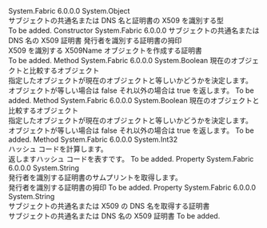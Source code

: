 <Type Name="X509Name" FullName="System.Fabric.X509Name">
  <TypeSignature Language="C#" Value="public class X509Name" />
  <TypeSignature Language="ILAsm" Value=".class public auto ansi beforefieldinit X509Name extends System.Object" />
  <TypeSignature Language="DocId" Value="T:System.Fabric.X509Name" />
  <TypeSignature Language="VB.NET" Value="Public Class X509Name" />
  <TypeSignature Language="F#" Value="type X509Name = class" />
  <AssemblyInfo>
    <AssemblyName>System.Fabric</AssemblyName>
    <AssemblyVersion>6.0.0.0</AssemblyVersion>
  </AssemblyInfo>
  <Base>
    <BaseTypeName>System.Object</BaseTypeName>
  </Base>
  <Interfaces />
  <Docs>
    <summary>
      <para>サブジェクトの共通名または DNS 名と証明書の X509 を識別する型</para>
    </summary>
    <remarks>To be added.</remarks>
  </Docs>
  <Members>
    <Member MemberName=".ctor">
      <MemberSignature Language="C#" Value="public X509Name (string name, string issuerCertThumbprint);" />
      <MemberSignature Language="ILAsm" Value=".method public hidebysig specialname rtspecialname instance void .ctor(string name, string issuerCertThumbprint) cil managed" />
      <MemberSignature Language="DocId" Value="M:System.Fabric.X509Name.#ctor(System.String,System.String)" />
      <MemberSignature Language="VB.NET" Value="Public Sub New (name As String, issuerCertThumbprint As String)" />
      <MemberSignature Language="F#" Value="new System.Fabric.X509Name : string * string -&gt; System.Fabric.X509Name" Usage="new System.Fabric.X509Name (name, issuerCertThumbprint)" />
      <MemberType>Constructor</MemberType>
      <AssemblyInfo>
        <AssemblyName>System.Fabric</AssemblyName>
        <AssemblyVersion>6.0.0.0</AssemblyVersion>
      </AssemblyInfo>
      <Parameters>
        <Parameter Name="name" Type="System.String" />
        <Parameter Name="issuerCertThumbprint" Type="System.String" />
      </Parameters>
      <Docs>
        <param name="name">
          <para>サブジェクトの共通名または DNS 名の X509 証明書</para>
        </param>
        <param name="issuerCertThumbprint">
          <para>発行者を識別する証明書の拇印</para>
        </param>
        <summary>
          <para>X509 を識別する X509Name オブジェクトを作成する証明書</para>
        </summary>
        <remarks>To be added.</remarks>
      </Docs>
    </Member>
    <Member MemberName="Equals">
      <MemberSignature Language="C#" Value="public bool Equals (System.Fabric.X509Name other);" />
      <MemberSignature Language="ILAsm" Value=".method public hidebysig instance bool Equals(class System.Fabric.X509Name other) cil managed" />
      <MemberSignature Language="DocId" Value="M:System.Fabric.X509Name.Equals(System.Fabric.X509Name)" />
      <MemberSignature Language="VB.NET" Value="Public Function Equals (other As X509Name) As Boolean" />
      <MemberSignature Language="F#" Value="override this.Equals : System.Fabric.X509Name -&gt; bool" Usage="x509Name.Equals other" />
      <MemberType>Method</MemberType>
      <AssemblyInfo>
        <AssemblyName>System.Fabric</AssemblyName>
        <AssemblyVersion>6.0.0.0</AssemblyVersion>
      </AssemblyInfo>
      <ReturnValue>
        <ReturnType>System.Boolean</ReturnType>
      </ReturnValue>
      <Parameters>
        <Parameter Name="other" Type="System.Fabric.X509Name" />
      </Parameters>
      <Docs>
        <param name="other">
          <para>現在のオブジェクトと比較するオブジェクト</para>
        </param>
        <summary>
          <para>指定したオブジェクトが現在のオブジェクトと等しいかどうかを決定します。</para>
        </summary>
        <returns>
          <para>オブジェクトが等しい場合は false それ以外の場合は true を返します。</para>
        </returns>
        <remarks>To be added.</remarks>
      </Docs>
    </Member>
    <Member MemberName="Equals">
      <MemberSignature Language="C#" Value="public override bool Equals (object obj);" />
      <MemberSignature Language="ILAsm" Value=".method public hidebysig virtual instance bool Equals(object obj) cil managed" />
      <MemberSignature Language="DocId" Value="M:System.Fabric.X509Name.Equals(System.Object)" />
      <MemberSignature Language="VB.NET" Value="Public Overrides Function Equals (obj As Object) As Boolean" />
      <MemberSignature Language="F#" Value="override this.Equals : obj -&gt; bool" Usage="x509Name.Equals obj" />
      <MemberType>Method</MemberType>
      <AssemblyInfo>
        <AssemblyName>System.Fabric</AssemblyName>
        <AssemblyVersion>6.0.0.0</AssemblyVersion>
      </AssemblyInfo>
      <ReturnValue>
        <ReturnType>System.Boolean</ReturnType>
      </ReturnValue>
      <Parameters>
        <Parameter Name="obj" Type="System.Object" />
      </Parameters>
      <Docs>
        <param name="obj">
          <para>現在のオブジェクトと比較するオブジェクト</para>
        </param>
        <summary>
          <para>指定したオブジェクトが現在のオブジェクトと等しいかどうかを決定します。</para>
        </summary>
        <returns>
          <para>オブジェクトが等しい場合は false それ以外の場合は true を返します。</para>
        </returns>
        <remarks>To be added.</remarks>
      </Docs>
    </Member>
    <Member MemberName="GetHashCode">
      <MemberSignature Language="C#" Value="public override int GetHashCode ();" />
      <MemberSignature Language="ILAsm" Value=".method public hidebysig virtual instance int32 GetHashCode() cil managed" />
      <MemberSignature Language="DocId" Value="M:System.Fabric.X509Name.GetHashCode" />
      <MemberSignature Language="VB.NET" Value="Public Overrides Function GetHashCode () As Integer" />
      <MemberSignature Language="F#" Value="override this.GetHashCode : unit -&gt; int" Usage="x509Name.GetHashCode " />
      <MemberType>Method</MemberType>
      <AssemblyInfo>
        <AssemblyName>System.Fabric</AssemblyName>
        <AssemblyVersion>6.0.0.0</AssemblyVersion>
      </AssemblyInfo>
      <ReturnValue>
        <ReturnType>System.Int32</ReturnType>
      </ReturnValue>
      <Parameters />
      <Docs>
        <summary>
          <para>ハッシュ コードを計算します。</para>
        </summary>
        <returns>
          <para>返します<see cref="T:System.Int32" />ハッシュ コードを表すです。</para>
        </returns>
        <remarks>To be added.</remarks>
      </Docs>
    </Member>
    <Member MemberName="IssuerCertThumbprint">
      <MemberSignature Language="C#" Value="public string IssuerCertThumbprint { get; }" />
      <MemberSignature Language="ILAsm" Value=".property instance string IssuerCertThumbprint" />
      <MemberSignature Language="DocId" Value="P:System.Fabric.X509Name.IssuerCertThumbprint" />
      <MemberSignature Language="VB.NET" Value="Public ReadOnly Property IssuerCertThumbprint As String" />
      <MemberSignature Language="F#" Value="member this.IssuerCertThumbprint : string" Usage="System.Fabric.X509Name.IssuerCertThumbprint" />
      <MemberType>Property</MemberType>
      <AssemblyInfo>
        <AssemblyName>System.Fabric</AssemblyName>
        <AssemblyVersion>6.0.0.0</AssemblyVersion>
      </AssemblyInfo>
      <ReturnValue>
        <ReturnType>System.String</ReturnType>
      </ReturnValue>
      <Docs>
        <summary>
          <para>発行者を識別する証明書のサムプリントを取得します。</para>
        </summary>
        <value>
          <para>発行者を識別する証明書の拇印</para>
        </value>
        <remarks>To be added.</remarks>
      </Docs>
    </Member>
    <Member MemberName="Name">
      <MemberSignature Language="C#" Value="public string Name { get; }" />
      <MemberSignature Language="ILAsm" Value=".property instance string Name" />
      <MemberSignature Language="DocId" Value="P:System.Fabric.X509Name.Name" />
      <MemberSignature Language="VB.NET" Value="Public ReadOnly Property Name As String" />
      <MemberSignature Language="F#" Value="member this.Name : string" Usage="System.Fabric.X509Name.Name" />
      <MemberType>Property</MemberType>
      <AssemblyInfo>
        <AssemblyName>System.Fabric</AssemblyName>
        <AssemblyVersion>6.0.0.0</AssemblyVersion>
      </AssemblyInfo>
      <ReturnValue>
        <ReturnType>System.String</ReturnType>
      </ReturnValue>
      <Docs>
        <summary>
          <para>サブジェクトの共通名または X509 の DNS 名を取得する証明書</para>
        </summary>
        <value>
          <para>サブジェクトの共通名または DNS 名の X509 証明書</para>
        </value>
        <remarks>To be added.</remarks>
      </Docs>
    </Member>
  </Members>
</Type>
